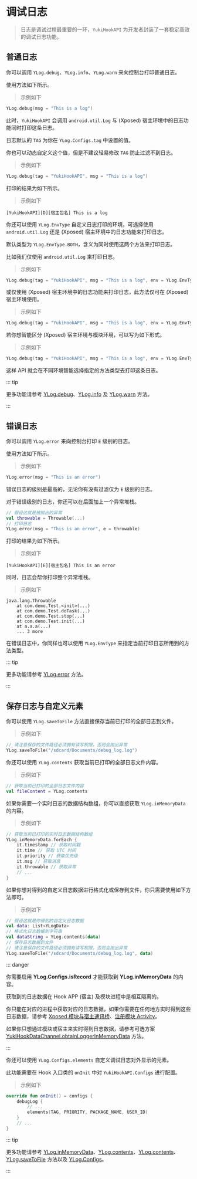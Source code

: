 # 调试日志

> 日志是调试过程最重要的一环，`YukiHookAPI` 为开发者封装了一套稳定高效的调试日志功能。

## 普通日志

你可以调用 `YLog.debug`、`YLog.info`、`YLog.warn` 来向控制台打印普通日志。

使用方法如下所示。

> 示例如下

```kotlin
YLog.debug(msg = "This is a log")
```

此时，`YukiHookAPI` 会调用 `android.util.Log` 与 (Xposed) 宿主环境中的日志功能同时打印这条日志。

日志默认的 `TAG` 为你在 `YLog.Configs.tag` 中设置的值。

你也可以动态自定义这个值，但是不建议轻易修改 `TAG` 防止过滤不到日志。

> 示例如下

```kotlin
YLog.debug(tag = "YukiHookAPI", msg = "This is a log")
```

打印的结果为如下所示。

> 示例如下

```:no-line-numbers
[YukiHookAPI][D][宿主包名] This is a log
```

你还可以使用 `YLog.EnvType` 自定义日志打印的环境，可选择使用 `android.util.Log` 还是 (Xposed) 宿主环境中的日志功能来打印日志。

默认类型为 `YLog.EnvType.BOTH`，含义为同时使用这两个方法来打印日志。

比如我们仅使用 `android.util.Log` 来打印日志。

> 示例如下

```kotlin
YLog.debug(tag = "YukiHookAPI", msg = "This is a log", env = YLog.EnvType.LOGD)
```

或仅使用 (Xposed) 宿主环境中的日志功能来打印日志，此方法仅可在 (Xposed) 宿主环境使用。

> 示例如下

```kotlin
YLog.debug(tag = "YukiHookAPI", msg = "This is a log", env = YLog.EnvType.XPOSED_ENVIRONMENT)
```

若你想智能区分 (Xposed) 宿主环境与模块环境，可以写为如下形式。

> 示例如下

```kotlin
YLog.debug(tag = "YukiHookAPI", msg = "This is a log", env = YLog.EnvType.SCOPE)
```

这样 API 就会在不同环境智能选择指定的方法类型去打印这条日志。

::: tip

更多功能请参考 [YLog.debug](../public/com/highcapable/yukihookapi/hook/log/YLog#debug-method)、[YLog.info](../public/com/highcapable/yukihookapi/hook/log/YLog#info-method) 及 [YLog.warn](../public/com/highcapable/yukihookapi/hook/log/YLog#warn-method) 方法。

:::

## 错误日志

你可以调用 `YLog.error` 来向控制台打印 `E` 级别的日志。

使用方法如下所示。

> 示例如下

```kotlin
YLog.error(msg = "This is an error")
```

错误日志的级别是最高的，无论你有没有过滤仅为 `E` 级别的日志。

对于错误级别的日志，你还可以在后面加上一个异常堆栈。

```kotlin
// 假设这就是被抛出的异常
val throwable = Throwable(...)
// 打印日志
YLog.error(msg = "This is an error", e = throwable)
```

打印的结果为如下所示。

> 示例如下

```:no-line-numbers
[YukiHookAPI][E][宿主包名] This is an error
```

同时，日志会帮你打印整个异常堆栈。

> 示例如下

```:no-line-numbers
java.lang.Throwable
    at com.demo.Test.<init>(...) 
    at com.demo.Test.doTask(...) 
    at com.demo.Test.stop(...) 
    at com.demo.Test.init(...) 
    at a.a.a(...) 
    ... 3 more
```

在错误日志中，你同样也可以使用 `YLog.EnvType` 来指定当前打印日志所用到的方法类型。

::: tip

更多功能请参考 [YLog.error](../public/com/highcapable/yukihookapi/hook/log/YLog#error-method) 方法。

:::

## 保存日志与自定义元素

你可以使用 `YLog.saveToFile` 方法直接保存当前已打印的全部日志到文件。

> 示例如下

```kotlin
// 请注意保存的文件路径必须拥有读写权限，否则会抛出异常
YLog.saveToFile("/sdcard/Documents/debug_log.log")
```

你还可以使用 `YLog.contents` 获取当前已打印的全部日志文件内容。

> 示例如下

```kotlin
// 获取当前已打印的全部日志文件内容
val fileContent = YLog.contents
```

如果你需要一个实时日志的数据结构数组，你可以直接获取 `YLog.inMemoryData` 的内容。

> 示例如下

```kotlin
// 获取当前已打印的实时日志数据结构数组
YLog.inMemoryData.forEach {
    it.timestamp // 获取时间戳
    it.time // 获取 UTC 时间
    it.priority // 获取优先级
    it.msg // 获取消息
    it.throwable // 获取异常
    // ...
}
```

如果你想对得到的自定义日志数据进行格式化或保存到文件，你只需要使用如下方法即可。

> 示例如下

```kotlin
// 假设这就是你得到的自定义日志数据
val data: List<YLogData>
// 格式化日志数据到字符串
val dataString = YLog.contents(data)
// 保存日志数据到文件
// 请注意保存的文件路径必须拥有读写权限，否则会抛出异常
YLog.saveToFile("/sdcard/Documents/debug_log.log", data)
```

::: danger

你需要启用 **YLog.Configs.isRecord** 才能获取到 **YLog.inMemoryData** 的内容。

获取到的日志数据在 Hook APP (宿主) 及模块进程中是相互隔离的。

你只能在对应的进程中获取对应的日志数据，如果你需要在任何地方实时得到这些日志数据，请参考 [Xposed 模块与宿主通讯桥](xposed-channel)、[注册模块 Activity](host-inject#注册模块-activity)。

如果你只想通过模块或宿主来实时得到日志数据，请参考可选方案 [YukiHookDataChannel.obtainLoggerInMemoryData](../public/com/highcapable/yukihookapi/hook/xposed/channel/YukiHookDataChannel#obtainloggerinmemorydata-method) 方法。

:::

你还可以使用 `YLog.Configs.elements` 自定义调试日志对外显示的元素。

此功能需要在 Hook 入口类的 `onInit` 中对 `YukiHookAPI.Configs` 进行配置。

> 示例如下

```kotlin
override fun onInit() = configs {
    debugLog {
        // ...
        elements(TAG, PRIORITY, PACKAGE_NAME, USER_ID)
    }
    // ...
}
```

::: tip

更多功能请参考 [YLog.inMemoryData](../public/com/highcapable/yukihookapi/hook/log/YLog#inmemorydata-field)、[YLog.contents](../public/com/highcapable/yukihookapi/hook/log/YLog#contents-field)、[YLog.contents](../public/com/highcapable/yukihookapi/hook/log/YLog#contents-method)、[YLog.saveToFile](../public/com/highcapable/yukihookapi/hook/log/YLog#savetofile-method) 方法以及 [YLog.Configs](../public/com/highcapable/yukihookapi/hook/log/YLog#configs-object)。

:::